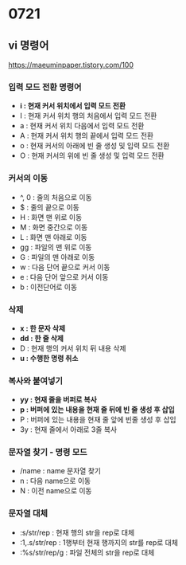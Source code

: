0721
====

## vi 명령어
https://maeuminpaper.tistory.com/100
### 입력 모드 전환 명령어
* **i : 현재 커서 위치에서 입력 모드 전환**
* I : 현재 커서 위치 행의 처음에서 입력 모드 전환
* a : 현재 커서 위치 다음에서 입력 모드 전환
* A : 현재 커서 위치 행의 끝에서 입력 모드 전환
* o : 현재 커서의 아래에 빈 줄 생성 및 입력 모드 전환
* O : 현재 커서의 위에 빈 줄 생성 및 입력 모드 전환
### 커서의 이동
* ^, 0 : 줄의 처음으로 이동
* $ : 줄의 끝으로 이동
* H : 화면 맨 위로 이동
* M : 화면 중간으로 이동
* L : 화면 맨 아래로 이동
* gg : 파일의 맨 위로 이동
* G : 파일의 맨 아래로 이동
* w : 다음 단어 끝으로 커서 이동
* e : 다음 단어 앞으로 커서 이동
* b : 이전단어로 이동
### 삭제
* **x : 한 문자 삭제**
* **dd : 한 줄 삭제**
* D : 현재 행의 커서 위치 뒤 내용 삭제
* **u : 수행한 명령 취소**
### 복사와 붙여넣기
* **yy : 현재 줄을 버퍼로 복사**
* **p : 버퍼에 있는 내용을 현재 줄 뒤에 빈 줄 생성 후 삽입**
* P : 버퍼에 있는 내용을 현재 줄 앞에 빈줄 생성 후 삽입
* 3y : 현재 줄에서 아래로 3줄 복사
### 문자열 찾기 - 명령 모드
* /name : name 문자열 찾기
* n : 다음 name으로 이동
* N : 이전 name으로 이동
### 문자열 대체
* :s/str/rep : 현재 행의 str을 rep로 대체
* :1,.s/str/rep : 1행부터 현재 행까지의 str를 rep로 대체
* :%s/str/rep/g : 파일 전체의 str을 rep로 대체
